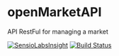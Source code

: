 # openMarketAPI
API RestFul for managing a market

[![SensioLabsInsight](https://insight.sensiolabs.com/projects/5bc6e9c7-370b-4d83-b77f-0204e93c11c1/big.png)](https://insight.sensiolabs.com/projects/5bc6e9c7-370b-4d83-b77f-0204e93c11c1)
[![Build Status](https://travis-ci.org/UnexpectedSoftware/openMarketAPI.svg)](https://travis-ci.org/UnexpectedSoftware/openMarketAPI)